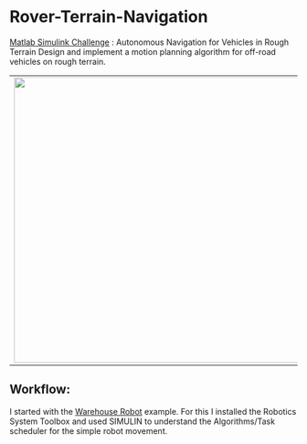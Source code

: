 # Rover-Terrain-Navigation 
[Matlab Simulink Challenge](https://github.com/mathworks/MATLAB-Simulink-Challenge-Project-Hub/tree/main/projects/Autonomous%20Navigation%20for%20Vehicles%20in%20Rough%20Terrain) : Autonomous Navigation for Vehicles in Rough Terrain Design and implement a motion planning algorithm for off-road vehicles on rough terrain.

<table>
<td><img src="https://gist.githubusercontent.com/robertogl/e0115dc303472a9cfd52bbbc8edb7665/raw/rover.jpg"  width=500 /></td>
<td><p><h1>Autonomous Navigation for Vehicles in Rough Terrain </h1></p>
<p> Design and implement a motion planning algorithm for off-road vehicles on rough terrain.</p>
</table>

## Workflow: 

I started with the [Warehouse Robot](https://de.mathworks.com/help/robotics/ug/execute-tasks-for-a-warehouse-robot.html) example. For this I installed the Robotics System Toolbox and used SIMULIN to understand the Algorithms/Task scheduler for the simple robot movement.
